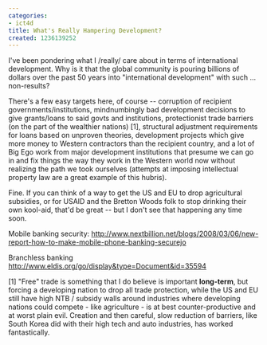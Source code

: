 ```yaml
---
categories:
- ict4d
title: What's Really Hampering Development?
created: 1236139252
---
```

I've been pondering what I /really/ care about in terms of international development.  Why is it that the global community is pouring billions of dollars over the past 50 years into "international development" with such ... non-results?

There's a few easy targets here, of course -- corruption of recipient governments/institutions, mindnumbingly bad development decisions to give grants/loans to said govts and institutions, protectionist trade barriers (on the part of the wealthier nations) [1], structural adjustment requirements for loans based on unproven theories, development projects which give more money to Western contractors than the recipient country, and a lot of Big Ego work from  major development institutions that presume we can go in and fix things the way they work in the Western world now without realizing the path we took ourselves (attempts at imposing intellectual property law are a great example of this hubris).

Fine.  If you can think of a way to get the US and EU to drop agricultural subsidies, or for USAID and the Bretton Woods folk to stop drinking their own kool-aid, that'd be great -- but I don't see that happening any time soon.

Mobile banking security: http://www.nextbillion.net/blogs/2008/03/06/new-report-how-to-make-mobile-phone-banking-securejo

Branchless banking
http://www.eldis.org/go/display&type=Document&id=35594

[1] "Free" trade is something that I do believe is important **long-term**, but forcing a developing nation to drop all trade protection, while the US and EU still have high NTB / subsidy walls around industries where developing nations could compete - like agriculture - is at best counter-productive and at worst plain evil.  Creation and then careful, slow reduction of barriers, like South Korea did with their high tech and auto industries, has worked fantastically.
